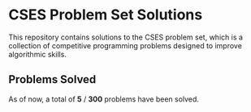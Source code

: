 # CSES Problem Set Solutions

This repository contains solutions to the CSES problem set, which is a collection of competitive programming problems designed to improve algorithmic skills.

## Problems Solved

As of now, a total of **5** / **300** problems have been solved.
